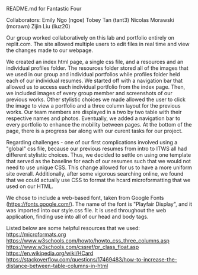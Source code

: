 README.md for Fantastic Four

Collaborators:
Emily Ngo (ngoe)
Tobey Tan (tant3) 
Nicolas Morawski (morawn)
Zijin Liu (liuz20) 

Our group worked collaboratively on this lab and portfolio entirely on replit.com. The site allowed multiple users to edit files in real time and view the changes made to our webpage. 

We created an index html page, a single css file, and a resources and an individual profiles folder. The resources folder stored all of the images that we used in our group and individual portfolios while profiles folder held each of our individual resumes. We started off with a navigation bar that allowed us to access each individual portfolio from the index page. Then, we included images of every group member and screenshots of our previous works. Other stylistic choices we made allowed the user to click the image to view a portfolio and a three column layout for the previous works. Our team members are displayed in a two by two table with their respective names and photos. Eventually, we added a navigation bar to every portfolio to enhance the mobility between pages. At the bottom of the page, there is a progress bar along with our curent tasks for our project. 

Regarding challenges - one of our first complications involved using a "global" css file, because our previous resumes from intro to ITWS all had different stylistic choices. Thus, we decided to settle on using one template that served as the baseline for each of our resumes such that we would not need to use unique CSS. This change allowed for us to have a more uniform site overall. Additionally, after some vigorous searching online, we found that we could actually use CSS to format the hcard microformatting that we used on our HTML. 

We chose to include a web-based font, taken from Google Fonts (https://fonts.google.com/). The name of the font is "Playfair Display", and it was imported into our style.css file. It is used throughout the web application, finding use into all of our head and body tags.

Listed below are some helpful resources that we used: 
https://microformats.org
https://www.w3schools.com/howto/howto_css_three_columns.asp
https://www.w3schools.com/cssref/pr_class_float.asp
https://en.wikipedia.org/wiki/HCard
https://stackoverflow.com/questions/17469483/how-to-increase-the-distance-between-table-columns-in-html